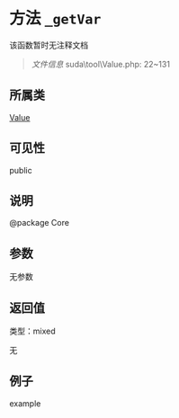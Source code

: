 # 方法 `_getVar`

该函数暂时无注释文档

> *文件信息* suda\tool\Value.php: 22~131

## 所属类 

[Value](../Value.md)

## 可见性

 public 

## 说明

@package Core


## 参数


无参数


## 返回值

类型：mixed

无



## 例子

example